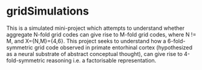 # gridSimulations
This is a simulated mini-project which attempts to understand whether aggregate N-fold grid codes can give rise to M-fold grid codes, where N != M, and X={N,M}={4,6}.
This project seeks to understand how a 6-fold-symmetric grid code observed in primate entorhinal cortex (hypothesized as a neural substrate of abstract conceptual thought), can give rise to 4-fold-symmetric reasoning i.e. a factorisable representation. 
